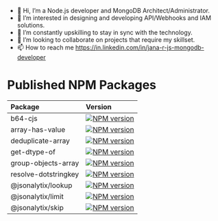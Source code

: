 - 👋 Hi, I’m a Node.js developer and MongoDB Architect/Administrator.
- 👀 I’m interested in designing and developing API/Webhooks and IAM solutions.
- 🌱 I’m constantly upskilling to stay in sync with the technology. 
- 💞️ I’m looking to collaborate on projects that require my skillset.
- 📫 How to reach me https://in.linkedin.com/in/jana-r-js-mongodb-developer 

# Published NPM Packages
|Package                   | Version                                                                                                          |
|:-------------------------|:-----------------------------------------------------------------------------------------------------------------|
|b64-cjs                   |[![NPM version](https://img.shields.io/npm/v/b64-cjs.svg)](https://www.npmjs.com/package/b64-cjs)                 |
|array-has-value           |[![NPM version](https://img.shields.io/npm/v/array-has-value.svg)](https://www.npmjs.com/package/array-has-value) |
|deduplicate-array         |[![NPM version](https://img.shields.io/npm/v/deduplicate-array.svg)](https://www.npmjs.com/package/deduplicate-array)                                                                                                                            |
|get-dtype-of              |[![NPM version](https://img.shields.io/npm/v/get-dtype-of.svg)](https://www.npmjs.com/package/get-dtype-of)|
|group-objects-array       |[![NPM version](https://img.shields.io/npm/v/group-objects-array.svg)](https://www.npmjs.com/package/group-objects-array)                                                                                                                          |
|resolve-dotstringkey      |[![NPM version](https://img.shields.io/npm/v/resolve-dotstringkey.svg)](https://www.npmjs.com/package/resolve-dotstringkey)                                                                                                                         |
|@jsonalytix/lookup      |[![NPM version](https://img.shields.io/npm/v/@jsonalytix/lookup.svg)](https://www.npmjs.com/package/@jsonalytix/lookup)                                                                                                                         |
|@jsonalytix/limit      |[![NPM version](https://img.shields.io/npm/v/@jsonalytix/limit.svg)](https://www.npmjs.com/package/@jsonalytix/limit)                                                                                                                         |
|@jsonalytix/skip      |[![NPM version](https://img.shields.io/npm/v/@jsonalytix/skip.svg)](https://www.npmjs.com/package/@jsonalytix/skip)                                                                                                                         |
<!--
![Jana's GitHub stats](https://github-readme-stats.vercel.app/api?username=grjan7&show_icons=true&theme=radical)
[![Top Langs](https://github-readme-stats.vercel.app/api/top-langs/?username=grjan7&theme=radical)](https://github.com/grjan7/github-readme-stats)
-->
<!---
grjan7/grjan7 is a ✨ special ✨ repository because its `README.md` (this file) appears on your GitHub profile.
You can click the Preview link to take a look at your changes.
--->
